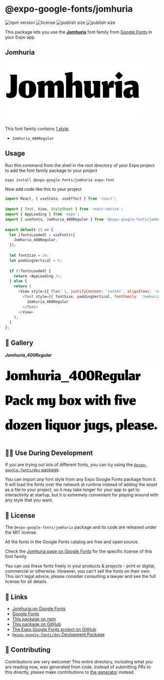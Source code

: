 # @expo-google-fonts/jomhuria

![npm version](https://flat.badgen.net/npm/v/@expo-google-fonts/jomhuria)
![license](https://flat.badgen.net/github/license/expo/google-fonts)
![publish size](https://flat.badgen.net/packagephobia/install/@expo-google-fonts/jomhuria)
![publish size](https://flat.badgen.net/packagephobia/publish/@expo-google-fonts/jomhuria)

This package lets you use the [**Jomhuria**](https://fonts.google.com/specimen/Jomhuria) font family from [Google Fonts](https://fonts.google.com/) in your Expo app.

## Jomhuria

![Jomhuria](./font-family.png)

This font family contains [1 style](#-gallery).

- `Jomhuria_400Regular`

## Usage

Run this command from the shell in the root directory of your Expo project to add the font family package to your project
```sh
expo install @expo-google-fonts/jomhuria expo-font
```

Now add code like this to your project
```js
import React, { useState, useEffect } from 'react';

import { Text, View, StyleSheet } from 'react-native';
import { AppLoading } from 'expo';
import { useFonts, Jomhuria_400Regular } from '@expo-google-fonts/jomhuria';

export default () => {
  let [fontsLoaded] = useFonts({
    Jomhuria_400Regular,
  });

  let fontSize = 24;
  let paddingVertical = 6;

  if (!fontsLoaded) {
    return <AppLoading />;
  } else {
    return (
      <View style={{ flex: 1, justifyContent: 'center', alignItems: 'center' }}>
        <Text style={{ fontSize, paddingVertical, fontFamily: 'Jomhuria_400Regular' }}>
          Jomhuria_400Regular
        </Text>
      </View>
    );
  }
};

```

## 🔡 Gallery

##### Jomhuria_400Regular
![Jomhuria_400Regular](./Jomhuria_400Regular.ttf.png)


## 👩‍💻 Use During Development

If you are trying out lots of different fonts, you can try using the [`@expo-google-fonts/dev` package](https://github.com/expo/google-fonts/tree/master/font-packages/dev#readme).

You can import *any* font style from any Expo Google Fonts package from it. It will load the fonts
over the network at runtime instead of adding the asset as a file to your project, so it may take longer
for your app to get to interactivity at startup, but it is extremely convenient
for playing around with any style that you want.

## 📖 License

The `@expo-google-fonts/jomhuria` package and its code are released under the MIT license.

All the fonts in the Google Fonts catalog are free and open source.

Check the [Jomhuria page on Google Fonts](https://fonts.google.com/specimen/Jomhuria) for the specific license of this font family.

You can use these fonts freely in your products & projects - print or digital, commercial or otherwise. However, you can't sell the fonts on their own. This isn't legal advice, please consider consulting a lawyer and see the full license for all details.

## 🔗 Links

- [Jomhuria on Google Fonts](https://fonts.google.com/specimen/Jomhuria)
- [Google Fonts](https://fonts.google.com/)
- [This package on npm](https://www.npmjs.com/package/@expo-google-fonts/jomhuria)
- [This package on GitHub](https://github.com/expo/google-fonts/tree/master/font-packages/jomhuria)
- [The Expo Google Fonts project on GitHub](https://github.com/expo/google-fonts)
- [`@expo-google-fonts/dev` Devlopment Package](https://github.com/expo/google-fonts/tree/master/font-packages/dev)

## 🤝 Contributing

Contributions are very welcome! This entire directory, including what you are reading now, was generated from code. Instead of submitting PRs to this directly, please make contributions to [the generator](https://github.com/expo/google-fonts/tree/master/packages/generator) instead.
